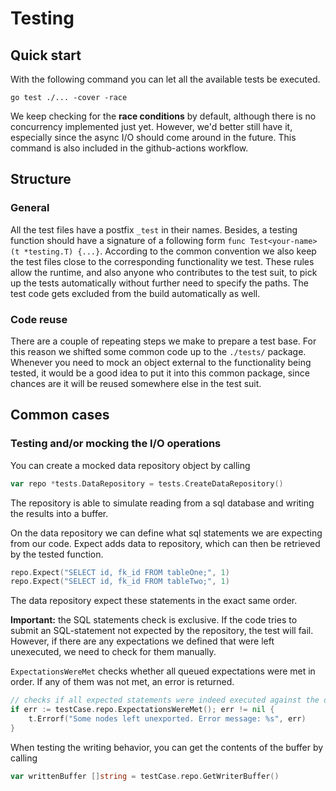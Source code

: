 <!--
SPDX-FileCopyrightText: 2023 SUSE LLC

SPDX-License-Identifier: Apache-2.0
-->

# Testing

## Quick start

With the following command you can let all the available tests be executed.

```shell
go test ./... -cover -race
```

We keep checking for the **race conditions** by default, although there is no concurrency implemented just yet. However,
we'd better still have it, especially since the async I/O should come around in the future. This command is also
included in the github-actions workflow.

## Structure

### General

All the test files have a postfix `_test` in their names. Besides, a testing function should have a signature of a
following form `func Test<your-name>(t *testing.T) {...}`. According to the common convention we also keep the test
files close to the corresponding functionality we test. These rules allow the runtime, and also anyone who contributes
to the test suit, to pick up the tests automatically without further need to specify the paths. The test code gets
excluded from the build automatically as well.

### Code reuse

There are a couple of repeating steps we make to prepare a test base. For this reason we shifted some common code up to
the `./tests/` package. Whenever you need to mock an object external to the functionality being tested, it would be a
good idea to put it into this common package, since chances are it will be reused somewhere else in the test suit. 

## Common cases

### Testing and/or mocking the I/O operations

You can create a mocked data repository object by calling 

```go
var repo *tests.DataRepository = tests.CreateDataRepository()
```
The repository is able to simulate reading from a sql database and writing the results into a buffer. 

On the data repository we can define what sql statements we are expecting from our code. Expect adds data to repository, 
which can then be retrieved by the tested function.

```go
repo.Expect("SELECT id, fk_id FROM tableOne;", 1)
repo.Expect("SELECT id, fk_id FROM tableTwo;", 1)
```
The data repository expect these statements in the exact same order. 

**Important:** the SQL statements check is exclusive. If the code tries to submit an SQL-statement not expected by the 
repository, the test will fail. However, if there are any expectations we defined that were left unexecuted, we need to 
check for them manually. 

`ExpectationsWereMet` checks whether all queued expectations were met in order. If any of them was not met, 
an error is returned.

```go
// checks if all expected statements were indeed executed against the db
if err := testCase.repo.ExpectationsWereMet(); err != nil {
    t.Errorf("Some nodes left unexported. Error message: %s", err)
}
```

When testing the writing behavior, you can get the contents of the buffer by calling 
```go
var writtenBuffer []string = testCase.repo.GetWriterBuffer()
```




